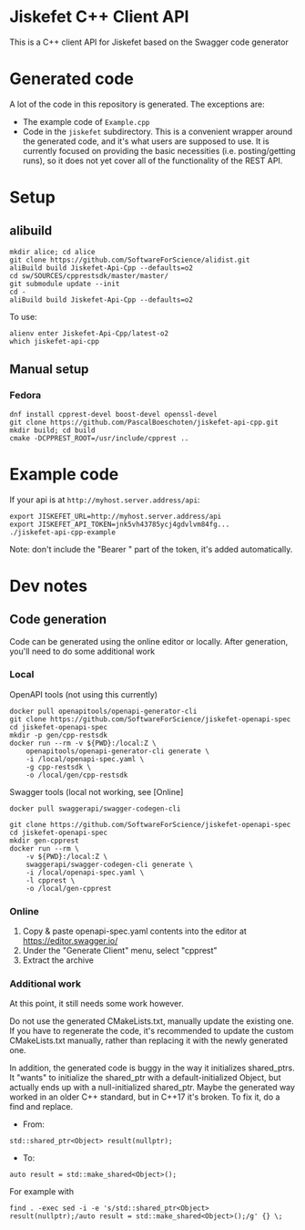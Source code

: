 # Jiskefet C++ Client API
This is a C++ client API for Jiskefet based on the Swagger code generator


# Generated code
A lot of the code in this repository is generated. The exceptions are:
* The example code of `Example.cpp`
* Code in the `jiskefet` subdirectory. 
  This is a convenient wrapper around the generated code, and it's what users are supposed to use.
  It is currently focused on providing the basic necessities (i.e. posting/getting runs), 
  so it does not yet cover all of the functionality of the REST API.


# Setup
## alibuild
```
mkdir alice; cd alice
git clone https://github.com/SoftwareForScience/alidist.git
aliBuild build Jiskefet-Api-Cpp --defaults=o2
cd sw/SOURCES/cpprestsdk/master/master/
git submodule update --init
cd -
aliBuild build Jiskefet-Api-Cpp --defaults=o2
```
To use:
```
alienv enter Jiskefet-Api-Cpp/latest-o2
which jiskefet-api-cpp
```


## Manual setup
### Fedora
```
dnf install cpprest-devel boost-devel openssl-devel 
git clone https://github.com/PascalBoeschoten/jiskefet-api-cpp.git
mkdir build; cd build
cmake -DCPPREST_ROOT=/usr/include/cpprest ..
```

# Example code
If your api is at `http://myhost.server.address/api`:
```
export JISKEFET_URL=http://myhost.server.address/api
export JISKEFET_API_TOKEN=jnk5vh43785ycj4gdvlvm84fg...
./jiskefet-api-cpp-example
```
Note: don't include the "Bearer " part of the token, it's added automatically.

# Dev notes
## Code generation
Code can be generated using the online editor or locally. After generation, you'll need to do some additional work
### Local
OpenAPI tools (not using this currently)
```
docker pull openapitools/openapi-generator-cli
git clone https://github.com/SoftwareForScience/jiskefet-openapi-spec
cd jiskefet-openapi-spec
mkdir -p gen/cpp-restsdk
docker run --rm -v ${PWD}:/local:Z \
    openapitools/openapi-generator-cli generate \
    -i /local/openapi-spec.yaml \
    -g cpp-restsdk \
    -o /local/gen/cpp-restsdk
```
Swagger tools (local not working, see [Online]
```
docker pull swaggerapi/swagger-codegen-cli

git clone https://github.com/SoftwareForScience/jiskefet-openapi-spec
cd jiskefet-openapi-spec
mkdir gen-cpprest
docker run --rm \
    -v ${PWD}:/local:Z \
    swaggerapi/swagger-codegen-cli generate \
    -i /local/openapi-spec.yaml \
    -l cpprest \
    -o /local/gen-cpprest
```
### Online
1. Copy & paste openapi-spec.yaml contents into the editor at https://editor.swagger.io/
2. Under the "Generate Client" menu, select "cpprest"
3. Extract the archive


### Additional work
At this point, it still needs some work however.

Do not use the generated CMakeLists.txt, manually update the existing one.
If you have to regenerate the code, it's recommended to update the custom CMakeLists.txt manually, rather than replacing it with the newly generated one.

In addition, the generated code is buggy in the way it initializes shared_ptrs.
It "wants" to initialize the shared_ptr with a default-initialized Object, but actually ends up with a null-initialized shared_ptr.
Maybe the generated way worked in an older C++ standard, but in C++17 it's broken.
To fix it, do a find and replace.
* From:
```
std::shared_ptr<Object> result(nullptr);
```
* To:
```
auto result = std::make_shared<Object>();
```

For example with
```
find . -exec sed -i -e 's/std::shared_ptr<Object> result(nullptr);/auto result = std::make_shared<Object>();/g' {} \;
```
